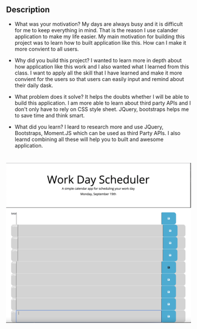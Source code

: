 # <My-Daily-Calander-Routine>

## Description

- What was your motivation?
My days are always busy and it is difficult for me to keep everything in mind. That is the reason I use calander application to make my life easier. My main motivation for building this project was to learn how to built application like this. How can I make it more convient to all users. 

- Why did you build this project? 
I wanted to learn more in depth about how application like this work and I also wanted what I learned from this class. I want to apply all the skill that I have learned and make it more convient for the users so that users can easily input and remind about their daily dask. 

- What problem does it solve?
It helps the doubts whether I will be able to build this application. I am more able to learn about third party APIs and I don't only have to rely on CSS style sheet. JQuery, bootstraps helps me to save time and think smart. 

- What did you learn?
I leard to research more and use JQuery, Bootstraps, Moment.JS which can be used as third Party APIs. I also learnd combining all these will help you to built and awesome application. 

# <Screen-Shot-of-My-Daily-Calander-Routine>

![alt text](/Screen%20Shot%202022-09-19%20at%2010.53.52%20PM.png)
![alt text](/Screen%20Shot%202022-09-19%20at%2010.54.38%20PM.png)

